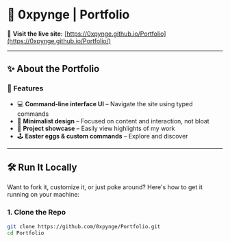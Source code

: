 # 🧠 0xpynge | Portfolio

🚀 **Visit the live site:** [https://0xpynge.github.io/Portfolio](https://0xpynge.github.io/Portfolio/)

---

## ✨ About the Portfolio



### 🔧 Features

- 💻 **Command-line interface UI** – Navigate the site using typed commands
- 🧠 **Minimalist design** – Focused on content and interaction, not bloat
- 📂 **Project showcase** – Easily view highlights of my work
- 🕹️ **Easter eggs & custom commands** – Explore and discover

---

## 🛠️ Run It Locally

Want to fork it, customize it, or just poke around? Here's how to get it running on your machine:

### 1. Clone the Repo

```bash
git clone https://github.com/0xpynge/Portfolio.git
cd Portfolio
